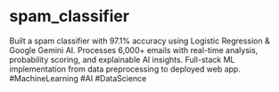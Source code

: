 # spam_classifier
Built a spam classifier with 97.1% accuracy using Logistic Regression &amp; Google Gemini AI. Processes 6,000+ emails with real-time analysis, probability scoring, and explainable AI insights. Full-stack ML implementation from data preprocessing to deployed web app. #MachineLearning #AI #DataScience
